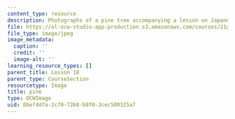 ```yaml
---
content_type: resource
description: Photographs of a pine tree accompanying a lesson on Japanese vocabulary.
file: https://ol-ocw-studio-app-production.s3.amazonaws.com/courses/21g-504-japanese-iv-spring-2009/0bef4dfa2c707268b8f03cec500325a7_pine.jpg
file_type: image/jpeg
image_metadata:
  caption: ''
  credit: ''
  image-alt: ''
learning_resource_types: []
parent_title: Lesson 18
parent_type: CourseSection
resourcetype: Image
title: pine
type: OCWImage
uid: 0bef4dfa-2c70-7268-b8f0-3cec500325a7
---
```

